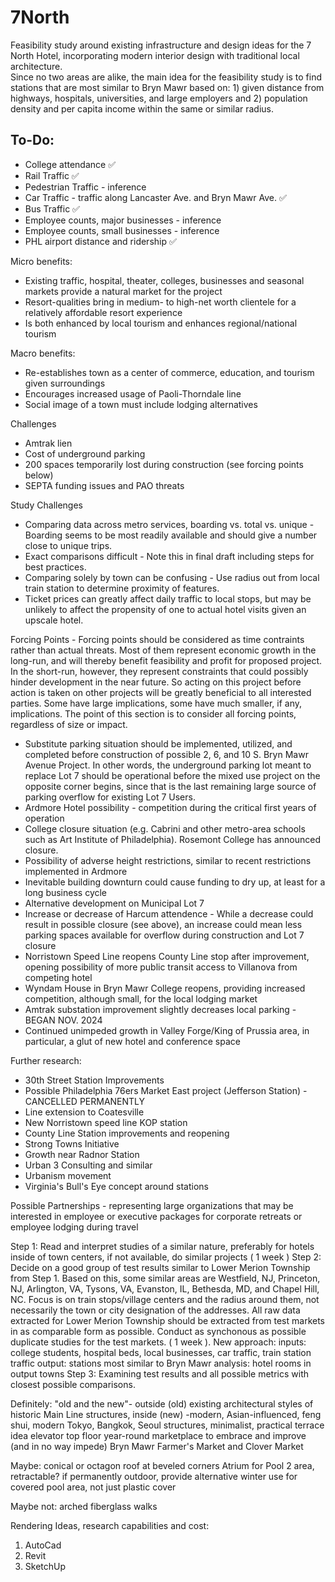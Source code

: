 # 7North


Feasibility study around existing infrastructure and design ideas for the 7 North Hotel, incorporating modern interior design with traditional local architecture.  
Since no two areas are alike, the main idea for the feasibility study is to find stations that are most similar to Bryn Mawr based on: 1) given distance from highways, hospitals, universities, and large employers and 2) population density and per capita income within the same or similar radius. 

## To-Do:

* College attendance ✅
* Rail Traffic ✅
* Pedestrian Traffic - inference
* Car Traffic - traffic along Lancaster Ave. and Bryn Mawr Ave. ✅
* Bus Traffic ✅
* Employee counts, major businesses - inference
* Employee counts, small businesses - inference
* PHL airport distance and ridership ✅


Micro benefits:
* Existing traffic, hospital, theater, colleges, businesses and seasonal markets provide a natural market for the project
* Resort-qualities bring in medium- to high-net worth clientele for a relatively affordable resort experience
* Is both enhanced by local tourism and enhances regional/national tourism

Macro benefits:
* Re-establishes town as a center of commerce, education, and tourism given surroundings
* Encourages increased usage of Paoli-Thorndale line
* Social image of a town must include lodging alternatives

Challenges
* Amtrak lien
* Cost of underground parking
* 200 spaces temporarily lost during construction (see forcing points below)
* SEPTA funding issues and PAO threats

Study Challenges 
* Comparing data across metro services, boarding vs. total vs. unique - Boarding seems to be most readily available and should give a number close to unique trips. 
* Exact comparisons difficult - Note this in final draft including steps for best practices. 
* Comparing solely by town can be confusing - Use radius out from local train station to determine proximity of features.
* Ticket prices can greatly affect daily traffic to local stops, but may be unlikely to affect the propensity of one to actual hotel visits given an upscale hotel. 

Forcing Points - Forcing points should be considered as time contraints rather than actual threats. Most of them represent economic growth in the long-run, and will thereby benefit feasibility and profit for proposed project. In the short-run, however, they represent constraints that could possibly hinder development in the near future. So acting on this project before action is taken on other projects will be greatly beneficial to all interested parties. Some have large implications, some have much smaller, if any, implications. The point of this section is to consider all forcing points, regardless of size or impact. 
* Substitute parking situation should be implemented, utilized, and completed before construction of possible 2, 6, and 10 S. Bryn Mawr Avenue Project. In other words, the underground parking lot meant to replace Lot 7 should be operational before the mixed use project on the opposite corner begins, since that is the last remaining large source of parking overflow for existing Lot 7 Users. 
*  Ardmore Hotel possibility - competition during the critical first years of operation
*  College closure situation (e.g. Cabrini and other metro-area schools such as Art Institute of Philadelphia). Rosemont College has announced closure. 
*  Possibility of adverse height restrictions, similar to recent restrictions implemented in Ardmore
*  Inevitable building downturn could cause funding to dry up, at least for a long business cycle
*  Alternative development on Municipal Lot 7
*  Increase or decrease of Harcum attendence - While a decrease could result in possible closure (see above), an increase could mean less parking spaces available for overflow during construction and Lot 7 closure
*  Norristown Speed Line reopens County Line stop after improvement, opening possibility of more public transit access to Villanova from competing hotel
*  Wyndam House in Bryn Mawr College reopens, providing increased competition, although small, for the local lodging market
*  Amtrak substation improvement slightly decreases local parking - BEGAN NOV. 2024
*  Continued unimpeded growth in Valley Forge/King of Prussia area, in particular, a glut of new hotel and conference space

Further research:
* 30th Street Station Improvements
* Possible Philadelphia 76ers Market East project (Jefferson Station) - CANCELLED PERMANENTLY
* Line extension to Coatesville
* New Norristown speed line KOP station
* County Line Station improvements and reopening
* Strong Towns Initiative
* Growth near Radnor Station
* Urban 3 Consulting and similar
* Urbanism movement
* Virginia's Bull's Eye concept around stations

Possible Partnerships - representing large organizations that may be interested in employee or executive packages for corporate retreats or employee lodging during travel

Step 1: Read and interpret studies of a similar nature, preferably for hotels inside of town centers, if not available, do similar projects ( 1 week )
Step 2: Decide on a good group of test results similar to Lower Merion Township from Step 1. Based on this, some similar areas are Westfield, NJ, Princeton, NJ, Arlington, VA, Tysons, VA, Evanston, IL, Bethesda, MD, and Chapel Hill, NC. Focus is on train stops/village centers and the radius around them, not necessarily the town or city designation of the addresses. All raw data extracted for Lower Merion Township should be extracted from test markets in as comparable form as possible. Conduct as synchonous as possible duplicate studies for the test markets. ( 1 week ).
    New approach: inputs: college students, hospital beds, local businesses, car traffic, train station traffic output: stations most similar to Bryn Mawr analysis: hotel rooms in output towns
Step 3:
Examining test results and all possible metrics with closest possible comparisons. 



Definitely:
"old and the new"- outside (old) existing architectural styles of historic Main Line structures, inside (new) -modern, Asian-influenced, feng shui, modern Tokyo, Bangkok, Seoul structures, minimalist, practical
terrace idea
elevator top floor
year-round marketplace to embrace and improve (and in no way impede) Bryn Mawr Farmer's Market and Clover Market

Maybe:
conical or octagon roof at beveled corners
Atrium for Pool 2 area, retractable? if permanently outdoor, provide alternative winter use for covered pool area, not just plastic cover

Maybe not:
arched fiberglass walks


Rendering Ideas, research capabilities and cost:
1. AutoCad
2. Revit
3. SketchUp







